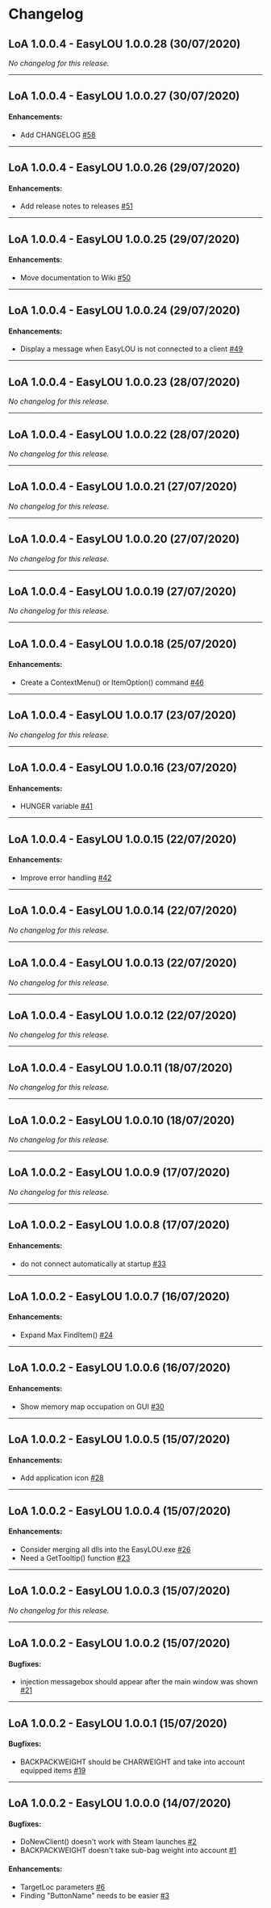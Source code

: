 # Changelog

## LoA 1.0.0.4 - EasyLOU 1.0.0.28 (30/07/2020)
*No changelog for this release.*

---

## LoA 1.0.0.4 - EasyLOU 1.0.0.27 (30/07/2020)

#### Enhancements:

- Add CHANGELOG [#58](https://github.com/Lady-Binary/EasyLOU/issues/58)

---

## LoA 1.0.0.4 - EasyLOU 1.0.0.26 (29/07/2020)

#### Enhancements:

- Add release notes to releases [#51](https://github.com/Lady-Binary/EasyLOU/issues/51)

---

## LoA 1.0.0.4 - EasyLOU 1.0.0.25 (29/07/2020)

#### Enhancements:

- Move documentation to Wiki [#50](https://github.com/Lady-Binary/EasyLOU/issues/50)

---

## LoA 1.0.0.4 - EasyLOU 1.0.0.24 (29/07/2020)

#### Enhancements:

- Display a message when EasyLOU is not connected to a client [#49](https://github.com/Lady-Binary/EasyLOU/issues/49)

---

## LoA 1.0.0.4 - EasyLOU 1.0.0.23 (28/07/2020)
*No changelog for this release.*

---

## LoA 1.0.0.4 - EasyLOU 1.0.0.22 (28/07/2020)
*No changelog for this release.*

---

## LoA 1.0.0.4 - EasyLOU 1.0.0.21 (27/07/2020)
*No changelog for this release.*

---

## LoA 1.0.0.4 - EasyLOU 1.0.0.20 (27/07/2020)
*No changelog for this release.*

---

## LoA 1.0.0.4 - EasyLOU 1.0.0.19 (27/07/2020)
*No changelog for this release.*

---

## LoA 1.0.0.4 - EasyLOU 1.0.0.18 (25/07/2020)

#### Enhancements:

- Create a ContextMenu() or ItemOption() command [#46](https://github.com/Lady-Binary/EasyLOU/issues/46)

---

## LoA 1.0.0.4 - EasyLOU 1.0.0.17 (23/07/2020)
*No changelog for this release.*

---

## LoA 1.0.0.4 - EasyLOU 1.0.0.16 (23/07/2020)

#### Enhancements:

- HUNGER variable [#41](https://github.com/Lady-Binary/EasyLOU/issues/41)

---

## LoA 1.0.0.4 - EasyLOU 1.0.0.15 (22/07/2020)

#### Enhancements:

- Improve error handling [#42](https://github.com/Lady-Binary/EasyLOU/issues/42)

---

## LoA 1.0.0.4 - EasyLOU 1.0.0.14 (22/07/2020)
*No changelog for this release.*

---

## LoA 1.0.0.4 - EasyLOU 1.0.0.13 (22/07/2020)
*No changelog for this release.*

---

## LoA 1.0.0.4 - EasyLOU 1.0.0.12 (22/07/2020)
*No changelog for this release.*

---

## LoA 1.0.0.4 - EasyLOU 1.0.0.11 (18/07/2020)
*No changelog for this release.*

---

## LoA 1.0.0.2 - EasyLOU 1.0.0.10 (18/07/2020)
*No changelog for this release.*

---

## LoA 1.0.0.2 - EasyLOU 1.0.0.9 (17/07/2020)
*No changelog for this release.*

---

## LoA 1.0.0.2 - EasyLOU 1.0.0.8 (17/07/2020)

#### Enhancements:

- do not connect automatically at startup [#33](https://github.com/Lady-Binary/EasyLOU/issues/33)

---

## LoA 1.0.0.2 - EasyLOU 1.0.0.7 (16/07/2020)

#### Enhancements:

- Expand Max FindItem() [#24](https://github.com/Lady-Binary/EasyLOU/issues/24)

---

## LoA 1.0.0.2 - EasyLOU 1.0.0.6 (16/07/2020)

#### Enhancements:

- Show memory map occupation on GUI [#30](https://github.com/Lady-Binary/EasyLOU/issues/30)

---

## LoA 1.0.0.2 - EasyLOU 1.0.0.5 (15/07/2020)

#### Enhancements:

- Add application icon [#28](https://github.com/Lady-Binary/EasyLOU/issues/28)

---

## LoA 1.0.0.2 - EasyLOU 1.0.0.4 (15/07/2020)

#### Enhancements:

- Consider merging all dlls into the EasyLOU.exe [#26](https://github.com/Lady-Binary/EasyLOU/issues/26)
- Need a GetTooltip() function [#23](https://github.com/Lady-Binary/EasyLOU/issues/23)

---

## LoA 1.0.0.2 - EasyLOU 1.0.0.3 (15/07/2020)
*No changelog for this release.*

---

## LoA 1.0.0.2 - EasyLOU 1.0.0.2 (15/07/2020)

#### Bugfixes:

- injection messagebox should appear after the main window was shown [#21](https://github.com/Lady-Binary/EasyLOU/issues/21)

---

## LoA 1.0.0.2 - EasyLOU 1.0.0.1 (15/07/2020)

#### Bugfixes:

- BACKPACKWEIGHT should be CHARWEIGHT and take into account equipped items [#19](https://github.com/Lady-Binary/EasyLOU/issues/19)

---

## LoA 1.0.0.2 - EasyLOU 1.0.0.0 (14/07/2020)

#### Bugfixes:

- DoNewClient() doesn't work with Steam launches [#2](https://github.com/Lady-Binary/EasyLOU/issues/2)
- BACKPACKWEIGHT doesn't take sub-bag weight into account [#1](https://github.com/Lady-Binary/EasyLOU/issues/1)

#### Enhancements:

- TargetLoc parameters [#6](https://github.com/Lady-Binary/EasyLOU/issues/6)
- Finding "ButtonName" needs to be easier [#3](https://github.com/Lady-Binary/EasyLOU/issues/3)
